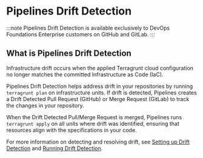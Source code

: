 # Pipelines Drift Detection

:::note
Pipelines Drift Detection is available exclusively to DevOps Foundations Enterprise customers on GitHub and GitLab.
:::

## What is Pipelines Drift Detection

Infrastructure drift occurs when the applied Terragrunt cloud configuration no longer matches the committed Infrastructure as Code (IaC).

Pipelines Drift Detection helps address drift in your repositories by running `terragrunt plan` on infrastructure units. If drift is detected, Pipelines creates a Drift Detected Pull Request (GitHub) or Merge Request (GitLab) to track the changes in your repository.

When the Drift Detected Pull/Merge Request is merged, Pipelines runs `terragrunt apply` on all units where drift was identified, ensuring that resources align with the specifications in your code.

For more information on detecting and resolving drift, see [Setting up Drift Detection](/2.0/docs/pipelines/configuration/driftdetection) and [Running Drift Detection](/2.0/docs/pipelines/guides/running-drift-detection).
